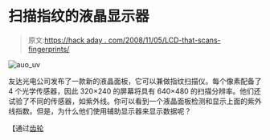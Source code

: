 # 扫描指纹的液晶显示器

> 原文:[https://hack aday . com/2008/11/05/LCD-that-scans-fingerprints/](https://hackaday.com/2008/11/05/lcd-that-scans-fingerprints/)

![auo_uv](../Images/c0a3bad2bc5d4231251d883cc14f803a.png "auo_uv")

友达光电公司发布了一款新的液晶面板，它可以兼做指纹扫描仪。每个像素配备了 4 个光学传感器，因此 320×240 的屏幕将具有 640×480 的扫描分辨率。他们还试验了不同的传感器，如紫外线。你可以看到一个液晶面板检测和显示上面的紫外线指数。但是，为什么他们使用辅助显示器来显示数据呢？

【通过[齿轮](http://www.gearlog.com/2008/11/lcd_panels_can_scan_fingerprin.php)